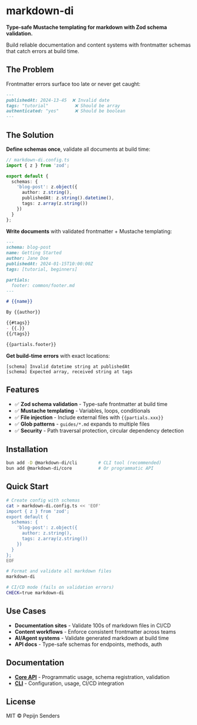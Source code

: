 # markdown-di

**Type-safe Mustache templating for markdown with Zod schema validation.**

Build reliable documentation and content systems with frontmatter schemas that catch errors at build time.

## The Problem

Frontmatter errors surface too late or never get caught:

```markdown
---
publishedAt: 2024-13-45  ❌ Invalid date
tags: "tutorial"          ❌ Should be array
authenticated: "yes"      ❌ Should be boolean
---
```

## The Solution

**Define schemas once**, validate all documents at build time:

```typescript
// markdown-di.config.ts
import { z } from 'zod';

export default {
  schemas: {
    'blog-post': z.object({
      author: z.string(),
      publishedAt: z.string().datetime(),
      tags: z.array(z.string())
    })
  }
};
```

**Write documents** with validated frontmatter + Mustache templating:

```markdown
---
schema: blog-post
name: Getting Started
author: Jane Doe
publishedAt: 2024-01-15T10:00:00Z
tags: [tutorial, beginners]

partials:
  footer: common/footer.md
---

# {{name}}

By {{author}}

{{#tags}}
- {{.}}
{{/tags}}

{{partials.footer}}
```

**Get build-time errors** with exact locations:

```
[schema] Invalid datetime string at publishedAt
[schema] Expected array, received string at tags
```

## Features

- ✅ **Zod schema validation** - Type-safe frontmatter at build time
- ✅ **Mustache templating** - Variables, loops, conditionals
- ✅ **File injection** - Include external files with `{{partials.xxx}}`
- ✅ **Glob patterns** - `guides/*.md` expands to multiple files
- ✅ **Security** - Path traversal protection, circular dependency detection

## Installation

```bash
bun add -D @markdown-di/cli        # CLI tool (recommended)
bun add @markdown-di/core          # Or programmatic API
```

## Quick Start

```bash
# Create config with schemas
cat > markdown-di.config.ts << 'EOF'
import { z } from 'zod';
export default {
  schemas: {
    'blog-post': z.object({
      author: z.string(),
      tags: z.array(z.string())
    })
  }
};
EOF

# Format and validate all markdown files
markdown-di

# CI/CD mode (fails on validation errors)
CHECK=true markdown-di
```

## Use Cases

- **Documentation sites** - Validate 100s of markdown files in CI/CD
- **Content workflows** - Enforce consistent frontmatter across teams
- **AI/Agent systems** - Validate generated markdown at build time
- **API docs** - Type-safe schemas for endpoints, methods, auth

## Documentation

- [**Core API**](./packages/core) - Programmatic usage, schema registration, validation
- [**CLI**](./packages/cli) - Configuration, usage, CI/CD integration

## License

MIT © Pepijn Senders
